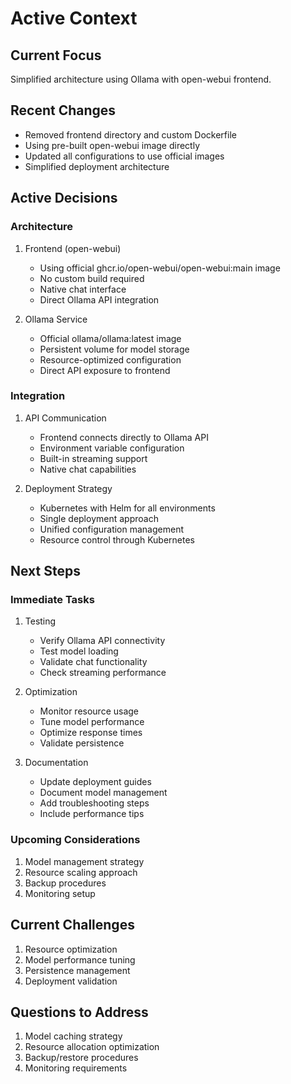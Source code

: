 # Active Context

## Current Focus
Simplified architecture using Ollama with open-webui frontend.

## Recent Changes
- Removed frontend directory and custom Dockerfile
- Using pre-built open-webui image directly
- Updated all configurations to use official images
- Simplified deployment architecture

## Active Decisions

### Architecture
1. Frontend (open-webui)
   - Using official ghcr.io/open-webui/open-webui:main image
   - No custom build required
   - Native chat interface
   - Direct Ollama API integration

2. Ollama Service
   - Official ollama/ollama:latest image
   - Persistent volume for model storage
   - Resource-optimized configuration
   - Direct API exposure to frontend

### Integration
1. API Communication
   - Frontend connects directly to Ollama API
   - Environment variable configuration
   - Built-in streaming support
   - Native chat capabilities

2. Deployment Strategy
   - Kubernetes with Helm for all environments
   - Single deployment approach
   - Unified configuration management
   - Resource control through Kubernetes

## Next Steps

### Immediate Tasks
1. Testing
   - Verify Ollama API connectivity
   - Test model loading
   - Validate chat functionality
   - Check streaming performance

2. Optimization
   - Monitor resource usage
   - Tune model performance
   - Optimize response times
   - Validate persistence

3. Documentation
   - Update deployment guides
   - Document model management
   - Add troubleshooting steps
   - Include performance tips

### Upcoming Considerations
1. Model management strategy
2. Resource scaling approach
3. Backup procedures
4. Monitoring setup

## Current Challenges
1. Resource optimization
2. Model performance tuning
3. Persistence management
4. Deployment validation

## Questions to Address
1. Model caching strategy
2. Resource allocation optimization
3. Backup/restore procedures
4. Monitoring requirements
